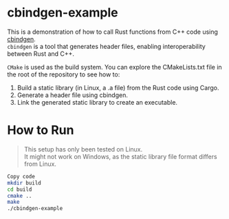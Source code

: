 # cbindgen-example
This is a demonstration of how to call Rust functions from C++ code using [cbindgen](https://github.com/mozilla/cbindgen).  
`cbindgen` is a tool that generates header files, enabling interoperability between Rust and C++.

`CMake` is used as the build system. You can explore the CMakeLists.txt file in the root of the repository to see how to:  

1. Build a static library (in Linux, a .a file) from the Rust code using Cargo.  
2. Generate a header file using cbindgen.   
3. Link the generated static library to create an executable.  

# How to Run
> This setup has only been tested on Linux.  
> It might not work on Windows, as the static library file format differs from Linux.  

```bash
Copy code
mkdir build
cd build
cmake ..
make
./cbindgen-example
```
